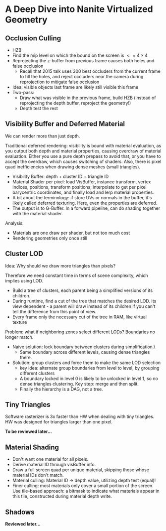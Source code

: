 # A Deep Dive into Nanite Virtualized Geometry

## Occlusion Culling

- HZB
- Find the mip level on which the bound on the screen is $<= 4\times4$
- Reprojecting the z-buffer from previous frame causes both holes and false occlusion
  - Recall that 2015 talk uses 300 best occluders from the current frame to fill the holes, and reject occluders near the camera during reprojection to mitigate false occlusion
- Idea: visible objects last frame are likely still visible this frame
- Two-pass:
  - Draw what was visible in the previous frame, build HZB (instead of reprojecting the depth buffer, reproject the geometry!)
  - Depth test the rest

## Visibility Buffer and Deferred Material

We can render more than just depth.

Traditional deferred rendering: visibility is bound with material evaluation, as you output both depth and material properties, causing overdraw of material evaluation. Either you use a pure depth prepass to avoid that, or you have to accept the overdraw, which causes switching of shaders. Also, there is pixel quad inefficiencies when drawing dense meshes (small triangles).

- Visibility Buffer: depth + cluster ID + triangle ID
- Material Shader per pixel: load VisBuffer, instance transform, vertex indices, positions, transform positions; interpolate to get per pixel barycentric coordinates, and finally load and lerp material properties.
- A bit about the terminology: if store UVs or normals in the buffer, it's likely called deferred texturing. Here, even the properties are deferred.
- The output is to G-Buffer. In a forward pipeline, can do shading together with the material shader.

Analysis:

- Materials are one draw per shader, but not too much cost
- Rendering geometries only once still

## Cluster LOD

Idea: Why should we draw more triangles than pixels?

Therefore we need constant time in terms of scene complexity, which implies using LOD.

- Build a tree of clusters, each parent being a simplified versions of its children.
- During runtime, find a cut of the tree that matches the desired LOD. Its view dependent - a parent will draw instead of its children if you can't tell the difference from this point of view.
- Every frame only the necessary cut of the tree in RAM, like virtual texture

Problem: what if neighboring zones select different LODs? Boundaries no longer match.

- Naive solution: lock boundary between clusters during simplification.\
  - Same boundary across different levels, causing dense triangles there.
- Solution: group clusters and force them to make the same LOD selection
  - key idea: alternate group boundaries from level to level, by grouping different clusters
  - A boundary locked in level 0 is likely to be unlocked in level 1, so no dense triangles clustering. Key step: merge and then split.
  - Finally the hierarchy is a DAG, not a tree.

## Tiny Triangles

Software rasterizer is 3x faster than HW when dealing with tiny triangles. HW was designed for triangles larger than one pixel.

**To be reviewed later...**

## Material Shading

- Don't want one material for all pixels.
- Derive material ID through visBuffer info. 
- Draw a full screen quad per unique material, skipping those whose material IDs don't match.
- Material culling: Material ID -> depth value, utilizing depth test (equal)!
- Finer culling: most materials only cover a small portion of the screen. Use tile-based approach: a bitmask to indicate what materials appear in this tile, constructed during material depth write.

## Shadows

**Reviewed later...**
